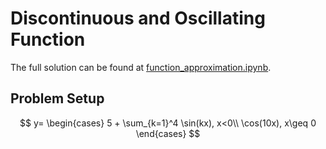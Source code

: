 # Discontinuous and Oscillating Function

The full solution can be found at <a href="https://github.com/rotmanfinhub/deep-macrofin/blob/develop/examples/basic_examples/function_approximation.ipynb" target="_blank">function_approximation.ipynb</a>.

## Problem Setup
$$
y=
\begin{cases} 
    5 + \sum_{k=1}^4 \sin(kx), x<0\\
    \cos(10x), x\geq 0 
\end{cases}
$$